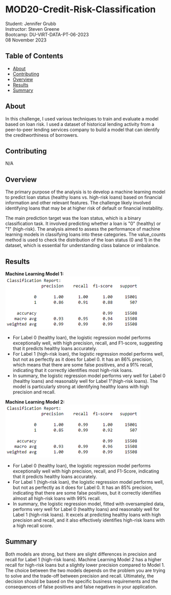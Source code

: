 # MOD20-Credit-Risk-Classification
Student:  Jennifer Grubb  
Instructor:  Steven Greene  
Bootcamp:  DU-VIRT-DATA-PT-06-2023  
08 November 2023  

## Table of Contents
- [About](#about)
- [Contributing](#contributing)
- [Overview](#overview)
- [Results](#results)
- [Summary](#summary)
  
## About
In this challenge, I used various techniques to train and evaluate a model based on loan risk. I used a dataset of historical lending activity from a peer-to-peer lending services company to build a model that can identify the creditworthiness of borrowers.  

## Contributing
N/A  
    
## Overview
The primary purpose of the analysis is to develop a machine learning model to predict loan status (healthy loans vs. high-risk loans) based on financial information and other relevant features. The challenge likely involved identifying loans that may be at higher risk of default or financial instability.  

The main prediction target was the loan status, which is a binary classification task. It involved predicting whether a loan is "0" (healthy) or "1" (high-risk). The analysis aimed to assess the performance of machine learning models in classifying loans into these categories. The value_counts method is used to check the distribution of the loan status (0 and 1) in the dataset, which is essential for understanding class balance or imbalance.

## Results
<b>Machine Learning Model 1:</b>  
<img src="/Images/Model1.png" alt="Model1">  

  * For Label 0 (healthy loan), the logistic regression model performs exceptionally well, with high precision, recall, and F1-score, suggesting that it predicts healthy loans accurately.  
  * For Label 1 (high-risk loan), the logistic regression model performs well, but not as perfectly as it does for Label 0. It has an 86% precision, which means that there are some false positives, and a 91% recall, indicating that it correctly identifies most high-risk loans.  
  * In summary, the logistic regression model performs very well for Label 0 (healthy loans) and reasonably well for Label 1"(high-risk loans). The model is particularly strong at identifying healthy loans with high precision and recall.  

<b>Machine Learning Model 2:</b>  
<img src="/Images/Model2.png" alt="Model2">  

  * For Label 0 (healthy loan), the logistic regression model performs exceptionally well with high precision, recall, and F1-Score, indicating that it predicts healthy loans accurately.  
  * For Label 1 (high-risk loan), the logistic regression model performs well, but not as perfectly as it does for Label 0. It has an 85% precision, indicating that there are some false positives, but it correctly identifies almost all high-risk loans with 99% recall.  
  * In summary, the logistic regression model, fitted with oversampled data, performs very well for Label 0 (healthy loans) and reasonably well for Label 1 (high-risk loans). It excels at predicting healthy loans with high precision and recall, and it also effectively identifies high-risk loans with a high recall score.  

## Summary  
Both models are strong, but there are slight differences in precision and recall for Label 1 (high-risk loans). Machine Learning Model 2 has a higher recall for high-risk loans but a slightly lower precision compared to Model 1. The choice between the two models depends on the problem you are trying to solve and the trade-off between precision and recall. Ultimately, the decision should be based on the specific business requirements and the consequences of false positives and false negatives in your application.  
